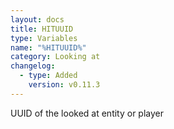 ```yaml
---
layout: docs
title: HITUUID
type: Variables
name: "%HITUUID%"
category: Looking at
changelog:
  - type: Added
    version: v0.11.3
---
```

UUID of the looked at entity or player
